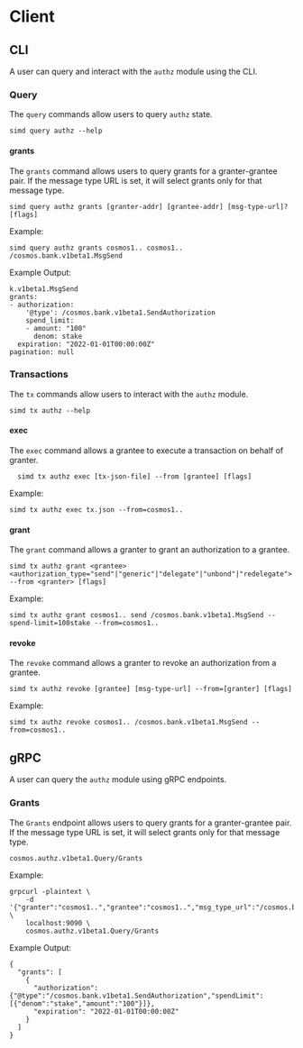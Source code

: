 <!--
order: 5
-->

# Client

## CLI

A user can query and interact with the `authz` module using the CLI.

### Query

The `query` commands allow users to query `authz` state.

```
simd query authz --help
```

#### grants

The `grants` command allows users to query grants for a granter-grantee pair. If the message type URL is set, it will select grants only for that message type.

```
simd query authz grants [granter-addr] [grantee-addr] [msg-type-url]? [flags]
```

Example:

```
simd query authz grants cosmos1.. cosmos1.. /cosmos.bank.v1beta1.MsgSend
```

Example Output:

```
k.v1beta1.MsgSend
grants:
- authorization:
    '@type': /cosmos.bank.v1beta1.SendAuthorization
    spend_limit:
    - amount: "100"
      denom: stake
  expiration: "2022-01-01T00:00:00Z"
pagination: null
```

### Transactions

The `tx` commands allow users to interact with the `authz` module.

```
simd tx authz --help
```

#### exec

The `exec` command allows a grantee to execute a transaction on behalf of granter.

```
  simd tx authz exec [tx-json-file] --from [grantee] [flags]
```

Example:

```
simd tx authz exec tx.json --from=cosmos1..
```

#### grant

The `grant` command allows a granter to grant an authorization to a grantee.

```
simd tx authz grant <grantee> <authorization_type="send"|"generic"|"delegate"|"unbond"|"redelegate"> --from <granter> [flags]
```

Example:
```
simd tx authz grant cosmos1.. send /cosmos.bank.v1beta1.MsgSend --spend-limit=100stake --from=cosmos1..
```

#### revoke

The `revoke` command allows a granter to revoke an authorization from a grantee.

```
simd tx authz revoke [grantee] [msg-type-url] --from=[granter] [flags]
```

Example:
```
simd tx authz revoke cosmos1.. /cosmos.bank.v1beta1.MsgSend --from=cosmos1..
```

## gRPC

A user can query the `authz` module using gRPC endpoints.

### Grants

The `Grants` endpoint allows users to query grants for a granter-grantee pair. If the message type URL is set, it will select grants only for that message type.

```
cosmos.authz.v1beta1.Query/Grants
```

Example:

```
grpcurl -plaintext \
    -d '{"granter":"cosmos1..","grantee":"cosmos1..","msg_type_url":"/cosmos.bank.v1beta1.MsgSend"}' \
    localhost:9090 \
    cosmos.authz.v1beta1.Query/Grants
```

Example Output:

```
{
  "grants": [
    {
      "authorization": {"@type":"/cosmos.bank.v1beta1.SendAuthorization","spendLimit":[{"denom":"stake","amount":"100"}]},
      "expiration": "2022-01-01T00:00:00Z"
    }
  ]
}
```
